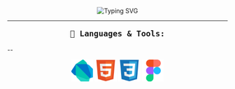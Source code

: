 <!-- Typing SVG Title -->
<p align="center">
  <img src="https://readme-typing-svg.demolab.com?font=Fira+Code&weight=600&size=28&pause=1000&color=000000&center=true&vCenter=true&width=600&lines=Hi+👋,+I'm+Muhammad+Rafif+Al+Fauzan;A+Student+at+IDN+Boarding+School;Passionate+about+Coding+%26+Design" alt="Typing SVG" />
</p>

---

<p align="center" style="font-family:'Fira Code', monospace; font-size:18px; font-weight:bold;">
🚀 <strong>Languages & Tools</strong>:
</p>
--
<p align="center">
  <!-- Dart -->
  <img src="https://raw.githubusercontent.com/devicons/devicon/master/icons/dart/dart-original.svg" alt="dart" width="50" height="50"/>
  <!-- HTML -->
  <img src="https://raw.githubusercontent.com/devicons/devicon/master/icons/html5/html5-original.svg" alt="html5" width="50" height="50"/>
  <!-- CSS -->
  <img src="https://raw.githubusercontent.com/devicons/devicon/master/icons/css3/css3-original.svg" alt="css3" width="50" height="50"/>
    <img src="https://raw.githubusercontent.com/devicons/devicon/master/icons/figma/figma-original.svg" alt="figma" width="50" height="50"/>
</p>
